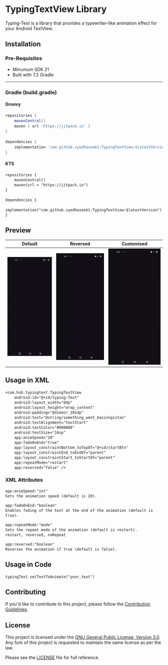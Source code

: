 # TypingTextView Library

Typing-Text is a library that provides a typewriter-like animation effect for your Android TextView.

## Installation
### Pre-Requisites

* Minumum SDK 21
* Built with 7.2 Gradle
***

### Gradle (build.gradle)

#### Groovy

```groovy
repositories {
    mavenCentral()
    maven { url 'https://jitpack.io' }
}

dependencies {
    implementation 'com.github.syedhaseeb1:TypingTextView:$latestVersion'
}
```

#### KTS
```KTS
repositories {
    mavenCentral()
    maven(url = "https://jitpack.io")
}

dependencies {
    implementation("com.github.syedhaseeb1:TypingTextView:$latestVersion")
}
```
## Preview

| Default| Reversed | Customised |
| --- | --- | --- |
| ![GIF 1](Preview/prev01.gif)  | ![GIF 1](Preview/prev02.gif)   | ![GIF 1](Preview/prev03.gif) |

## Usage in XML
````
<com.hsb.typingtext.TypingTextView
    android:id="@+id/typing-Text"
    android:layout_width="0dp"
    android:layout_height="wrap_content"
    android:padding="@dimen/_10sdp"
    android:text="@string/something_went_bazinngistan"
    android:textAlignment="textStart"
    android:textColor="#000000"
    android:textSize="16sp"
    app:animSpeed="20"
    app:fadeOnEnd="true"
    app:layout_constraintBottom_toTopOf="@+id/startBtn"
    app:layout_constraintEnd_toEndOf="parent"
    app:layout_constraintStart_toStartOf="parent"
    app:repeatMode="restart"
    app:reversed="false" />
````

### XML Attributes
````
app:animSpeed:"int"
Sets the animation speed (default is 20).
````

````
app:fadeOnEnd:"boolean"
Enables fading of the text at the end of the animation (default is true).
````
````
app:repeatMode:"mode"
Sets the repeat mode of the animation (default is restart).
restart, reversed, noRepeat
````

````
app:reversed:"boolean"
Reverses the animation if true (default is false).
````

## Usage in Code
````
typingText.setTextToAnimate("your_text")

````
## Contributing

If you'd like to contribute to this project, please follow the [Contribution Guidelines](CONTRIBUTING.md).


## License

This project is licensed under the [GNU General Public License, Version 3.0](http://www.gnu.org/licenses/#GPL). Any fork of
this project is requested to maintain the same license as per the law.

Please see the [LICENSE](LICENSE.md) file for full reference.
